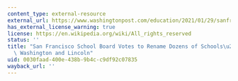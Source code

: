 ```yaml
---
content_type: external-resource
external_url: https://www.washingtonpost.com/education/2021/01/29/sanfrancisco-schoolnames-racist-rename/
has_external_license_warning: true
license: https://en.wikipedia.org/wiki/All_rights_reserved
status: ''
title: "San Francisco School Board Votes to Rename Dozens of Schools\u2014including\
  \ Washington and Lincoln"
uid: 0030faad-400e-438b-9b4c-c9df92c07835
wayback_url: ''
---
```

